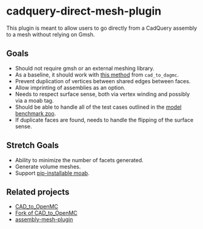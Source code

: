 # cadquery-direct-mesh-plugin

This plugin is meant to allow users to go directly from a CadQuery assembly to a mesh without relying on Gmsh.

## Goals

* Should not require gmsh or an external meshing library.
* As a baseline, it should work with [this method](https://github.com/fusion-energy/cad_to_dagmc/blob/5db93e0e34ab75da54e76b750efec2f718d08888/src/cad_to_dagmc/core.py#L66) from `cad_to_dagmc`.
* Prevent duplication of vertices between shared edges between faces.
* Allow imprinting of assemblies as an option.
* Needs to respect surface sense, both via vertex winding and possibly via a moab tag.
* Should be able to handle all of the test cases outlined in the [model benchmark zoo](https://github.com/fusion-energy/model_benchmark_zoo).
* If duplicate faces are found, needs to handle the flipping of the surface sense.

## Stretch Goals

* Ability to minimize the number of facets generated.
* Generate volume meshes.
* Support [pip-installable moab](https://github.com/shimwell/wheels).

## Related projects

* [CAD_to_OpenMC](https://github.com/united-neux/CAD_to_OpenMC)
* [Fork of CAD_to_OpenMC](https://github.com/united-neux/CAD_to_OpenMC)
* [assembly-mesh-plugin](https://github.com/CadQuery/assembly-mesh-plugin)
